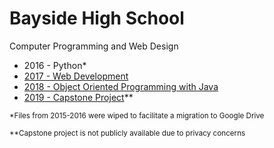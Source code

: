 # Bayside High School

Computer Programming and Web Design

 - 2016 - Python*
 - [2017 - Web Development](https://github.com/Katsute/Bayside-High-School/tree/main/2017)
 - [2018 - Object Oriented Programming with Java](https://github.com/Katsute/Bayside-High-School/tree/main/2018)
 - [2019 - Capstone Project](https://github.com/Katsute/Bayside-High-School/tree/main/2019)**

<sup>*Files from 2015-2016 were wiped to facilitate a migration to Google Drive</sup>

<sup>**Capstone project is not publicly available due to privacy concerns</sup>